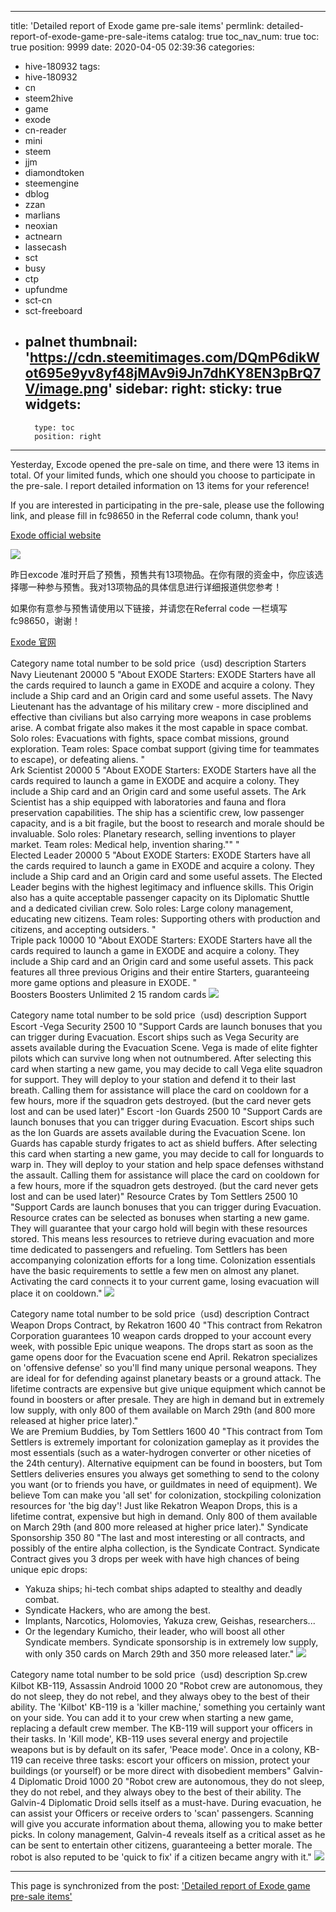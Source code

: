 
---
title: 'Detailed report of Exode game pre-sale items'
permlink: detailed-report-of-exode-game-pre-sale-items
catalog: true
toc_nav_num: true
toc: true
position: 9999
date: 2020-04-05 02:39:36
categories:
- hive-180932
tags:
- hive-180932
- cn
- steem2hive
- game
- exode
- cn-reader
- mini
- steem
- jjm
- diamondtoken
- steemengine
- dblog
- zzan
- marlians
- neoxian
- actnearn
- lassecash
- sct
- busy
- ctp
- upfundme
- sct-cn
- sct-freeboard
- palnet
thumbnail: 'https://cdn.steemitimages.com/DQmP6dikWot695e9yv8yf48jMAv9i9Jn7dhKY8EN3pBrQ7V/image.png'
sidebar:
    right:
        sticky: true
widgets:
    -
        type: toc
        position: right
---


Yesterday, Excode opened the pre-sale on time, and there were 13 items in total. Of your limited funds, which one should you choose to participate in the pre-sale. I report detailed information on 13 items for your reference!

If you are interested in participating in the pre-sale, please use the following link, and please fill in fc98650 in the Referral code column, thank you!

[Exode official website](https://exodegame.com?ref=fc98650)

![](https://cdn.steemitimages.com/DQmP6dikWot695e9yv8yf48jMAv9i9Jn7dhKY8EN3pBrQ7V/image.png)

昨日excode 准时开启了预售，预售共有13项物品。在你有限的资金中，你应该选择哪一种参与预售。我对13项物品的具体信息进行详细报道供您参考！

如果你有意参与预售请使用以下链接，并请您在Referral code 一栏填写fc98650，谢谢！

[Exode 官网](https://exodegame.com?ref=fc98650)

Category	name	total number to be sold 	price（usd)	description	
Starters	Navy Lieutenant	20000	5	"About EXODE Starters: EXODE Starters have all the cards required to launch a game in EXODE and acquire a colony. They include a Ship card and an Origin card and some useful assets.
The Navy Lieutenant has the advantage of his military crew - more disciplined and effective than civilians but also carrying more weapons in case problems arise. A combat frigate also makes it the most capable in space combat.
Solo roles:
Evacuations with fights, space combat missions, ground exploration.
Team roles:
Space combat support (giving time for teammates to escape), or defeating aliens.	"	
	Ark Scientist	20000	5	"About EXODE Starters: EXODE Starters have all the cards required to launch a game in EXODE and acquire a colony. They include a Ship card and an Origin card and some useful assets.
The Ark Scientist has a ship equipped with laboratories and fauna and flora preservation capabilities. The ship has a scientific crew, low passenger capacity, and is a bit fragile, but the boost to research and morale should be invaluable.
Solo roles:
Planetary research, selling inventions to player market.
Team roles:
Medical help, invention sharing.""		"	
	Elected Leader	20000	5	"About EXODE Starters: EXODE Starters have all the cards required to launch a game in EXODE and acquire a colony. They include a Ship card and an Origin card and some useful assets.
The Elected Leader begins with the highest legitimacy and influence skills. This Origin also has a quite acceptable passenger capacity on its Diplomatic Shuttle and a dedicated civilian crew.
Solo roles:
Large colony management, educating new citizens.
Team roles:
Supporting others with production and citizens, and accepting outsiders.		"	
	Triple pack	10000	10	"About EXODE Starters: EXODE Starters have all the cards required to launch a game in EXODE and acquire a colony. They include a Ship card and an Origin card and some useful assets.
This pack features all three previous Origins and their entire Starters, guaranteeing more game options and pleasure in EXODE.	"	
Boosters	Boosters	Unlimited	2	15 random cards	![](https://cdn.steemitimages.com/DQmSNru8oWswE33BQqLiJ1RjicJUN7QqZsTk9y1fPiT2TBg/image.png)

Category	name	total number to be sold 	price（usd)	description	
Support	Escort -Vega Security	2500	10	"Support Cards are launch bonuses that you can trigger during Evacuation.
Escort ships such as Vega Security are assets available during the Evacuation Scene. Vega is made of elite fighter pilots which can survive long when not outnumbered.
After selecting this card when starting a new game, you may decide to call Vega elite squadron for support. They will deploy to your station and defend it to their last breath.
Calling them for assistance will place the card on cooldown for a few hours, more if the squadron gets destroyed. (but the card never gets lost and can be used later)"	
	Escort -Ion Guards	2500	10	"Support Cards are launch bonuses that you can trigger during Evacuation.
Escort ships such as the Ion Guards are assets available during the Evacuation Scene. Ion Guards has capable sturdy frigates to act as shield buffers.
After selecting this card when starting a new game, you may decide to call for Ionguards to warp in. They will deploy to your station and help space defenses withstand the assault. 
Calling them for assistance will place the card on cooldown for a few hours, more if the squadron gets destroyed. (but the card never gets lost and can be used later)"	
	Resource Crates by Tom Settlers	2500	10	"Support Cards are launch bonuses that you can trigger during Evacuation.
Resource crates can be selected as bonuses when starting a new game. They will guarantee that your cargo hold will begin with these resources stored. 
This means less resources to retrieve during evacuation and more time dedicated to passengers and refueling.
Tom Settlers has been accompanying colonization efforts for a long time. Colonization essentials have the basic requirements to settle a few men on almost any planet. Activating the card connects it to your current game, losing evacuation will place it on cooldown."	![](https://cdn.steemitimages.com/DQmSyya2UeaKKtGgwtVZUA1FHRRkQpQ61azYq9qpWHPyP1D/image.png)

Category	name	total number to be sold 	price（usd)	description	
Contract	Weapon Drops Contract, by Rekatron	1600	40	"This contract from Rekatron Corporation guarantees 10 weapon cards dropped to your account every week, with possible Epic unique weapons. The drops start as soon as the game opens door for the Evacuation scene end April.
Rekatron specializes on 'offensive defense' so you'll find many unique personal weapons. They are ideal for for defending against planetary beasts or a ground attack.
The lifetime contracts are expensive but give unique equipment which cannot be found in boosters or after presale. They are high in demand but in extremely low supply, with only 800 of them available on March 29th (and 800 more released at higher price later)."	
	We are Premium Buddies, by Tom Settlers	1600	40	"This contract from Tom Settlers is extremely important for colonization gameplay as it provides the most essentials (such as a water-hydrogen converter or other niceties of the 24th century).
Alternative equipment can be found in boosters, but Tom Settlers deliveries ensures you always get something to send to the colony you want (or to friends you have, or guildmates in need of equipment).
We believe Tom can make you 'all set' for colonization, stockpiling colonization resources for 'the big day'!
Just like Rekatron Weapon Drops, this is a lifetime contrat, expensive but high in demand. Only 800 of them available on March 29th (and 800 more released at higher price later)."	
	Syndicate Sponsorship	350	80	"The last and most interesting or all contracts, and possibly of the entire alpha collection, is the Syndicate Contract.
Syndicate Contract gives you 3 drops per week with have high chances of being unique epic drops:
- Yakuza ships; hi-tech combat ships adapted to stealthy and deadly combat.
- Syndicate Hackers, who are among the best.
- Implants, Narcotics, Holomovies, Yakuza crew, Geishas, researchers...
- Or the legendary Kumicho, their leader, who will boost all other Syndicate members.
Syndicate sponsorship is in extremely low supply, with only 350 cards on March 29th and 350 more released later."	![](https://cdn.steemitimages.com/DQmSUDBmPhEx9mYmz2JYLwRqPUQPygWvYxYgFoqa76NgpuP/image.png)

Category	name	total number to be sold 	price（usd)	description	
Sp.crew	Kilbot KB-119, Assassin Android	1000	20	"Robot crew are autonomous, they do not sleep, they do not rebel, and they always obey to the best of their ability.
The 'Kilbot' KB-119 is a 'killer machine,' something you certainly want on your side. You can add it to your crew when starting a new game, replacing a default crew member.
The KB-119 will support your officers in their tasks. In 'Kill mode', KB-119 uses several energy and projectile weapons but is by default on its safer, 'Peace mode'.
Once in a colony, KB-119 can receive three tasks: escort your officers on mission, protect your buildings (or yourself) or be more direct with disobedient members"	
	Galvin-4 Diplomatic Droid	1000	20	"Robot crew are autonomous, they do not sleep, they do not rebel, and they always obey to the best of their ability.
The Galvin-4 Diplomatic Droid sells itself as a must-have. During evacuation, he can assist your Officers or receive orders to 'scan' passengers. Scanning will give you accurate information about thema, allowing you to make better picks.
In colony management, Galvin-4 reveals itself as a critical asset as he can be sent to entertain other citizens, guaranteeing a better morale. The robot is also reputed to be 'quick to fix' if a citizen became angry with it."	![](https://cdn.steemitimages.com/DQmVkrVeyG3tiV8F4o6gdXDbiYoNwxihVXMN8qZ2Zr2rCLC/image.png)

- - -

This page is synchronized from the post: ['Detailed report of Exode game pre-sale items'](https://steemit.com/@m18207319997/detailed-report-of-exode-game-pre-sale-items)

